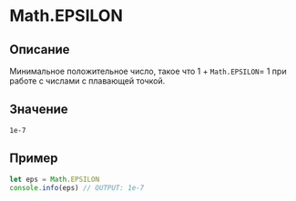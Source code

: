 # Math.EPSILON

## Описание
Минимальное положительное число, такое что 1 + `Math.EPSILON`= 1 при работе с числами с плавающей точкой.

## Значение
`1e-7`

## Пример
``` javascript linenums="1"
let eps = Math.EPSILON
console.info(eps) // OUTPUT: 1e-7
```